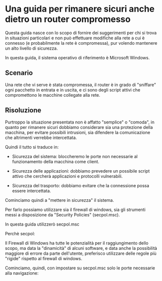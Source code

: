 # Una guida per rimanere sicuri anche dietro un router compromesso

Questa guida nasce con lo scopo di fornire dei suggerimenti per chi si trova in situazioni particolari e non può effettuare modifiche alla rete a cui è connesso (e probabilmente la rete è compromessa), pur volendo mantenere un alto livello di sicurezza.

In questa guida, il sistema operativo di riferimento è Microsoft Windows.

## Scenario

Una rete che vi serve è stata compromessa, il router è in grado di "sniffare" ogni pacchetto in entrata e in uscita, e ci sono degli script attivi che compromettono le macchine collegate alla rete.

## Risoluzione

Purtroppo la situazione presentata non è affatto "semplice" o "comoda", in quanto per rimanere sicuri dobbiamo considerare sia una protezione della macchina, per evitare possibili intrusioni, sia difendere la comunicazione che altrimenti verrebbe intercettata.

Quindi il tutto si traduce in:

- Sicurezza del sistema: bloccheremo le porte non necessarie al funzionamento della macchina come client.

- Sicurezza delle applicazioni: dobbiamo prevedere un possibile script attivo che cercherà applicazioni e protocolli vulnerabili.

- Sicurezza del trasporto: dobbiamo evitare che la connessione possa essere intercettata.

Cominciamo quindi a "mettere in sicurezza" il sistema.

Per farlo possiamo utilizzare sia il firewall di windows, sia gli strumenti messi a disposizione da "Security Policies" (secpol.msc).

In questa guida utilizzerò secpol.msc

Perchè secpol:

Il Firewall di Windows ha tutte le potenzialità per il raggiungimento dello scopo, ma data la "dinamicità" di alcuni software, e data anche la possibilità maggiore di errore da parte dell'utente, preferisco utilizzare delle regole più "rigide" rispetto al firewall di windows.

Cominciamo, quindi, con impostare su secpol.msc solo le porte necessarie alla navigazione:

